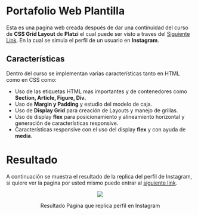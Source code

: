 # Portafolio Web Plantilla

Esta es una pagina web creada después de dar una continuidad del curso de **CSS Grid Layout** de **Platzi** el cual puede ser visto a traves del [Siguiente Link](https://platzi.com/clases/css-grid-layout/). En la cual se simula el perfil de un usuario en **Instagram**.

## Características

Dentro del curso se implementan varias características tanto en HTML como en CSS como:

* Uso de las etiquetas HTML mas importantes y de contenedores como **Section, Article, Figure, Div.**
* Uso de **Margin y Padding** y estudio del modelo de caja.
* Uso de **Display Grid** para creación de Layouts y manejo de grillas.
* Uso de display **flex** para posicionamiento y alineamiento horizontal y generación de características responsive.
* Características responsive con el uso del display **flex** y con ayuda de **media**.

# Resultado

A continuación se muestra el resultado de la replica del perfil de Instagram, si quiere ver la pagina por usted mismo puede entrar al [siguiente link](https://crissud.github.io/ProductoDigital/ProyectoVentas/index.html).

<div align='center'>
    <img  src='https://i.imgur.com/IgqeAuT.png'>
    <p>Resultado Pagina que replica perfil en Instagram</p>
</div>